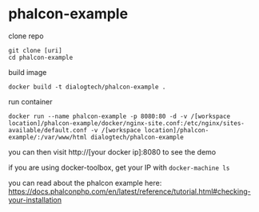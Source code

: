 # phalcon-example

clone repo
```
git clone [uri]
cd phalcon-example
```
build image
```
docker build -t dialogtech/phalcon-example .
```
run container
```
docker run --name phalcon-example -p 8080:80 -d -v /[workspace location]/phalcon-example/docker/nginx-site.conf:/etc/nginx/sites-available/default.conf -v /[workspace location]/phalcon-example/:/var/www/html dialogtech/phalcon-example
```
you can then visit http://[your docker ip]:8080 to see the demo

if you are using docker-toolbox, get your IP with `docker-machine ls`

you can read about the phalcon example here: https://docs.phalconphp.com/en/latest/reference/tutorial.html#checking-your-installation
